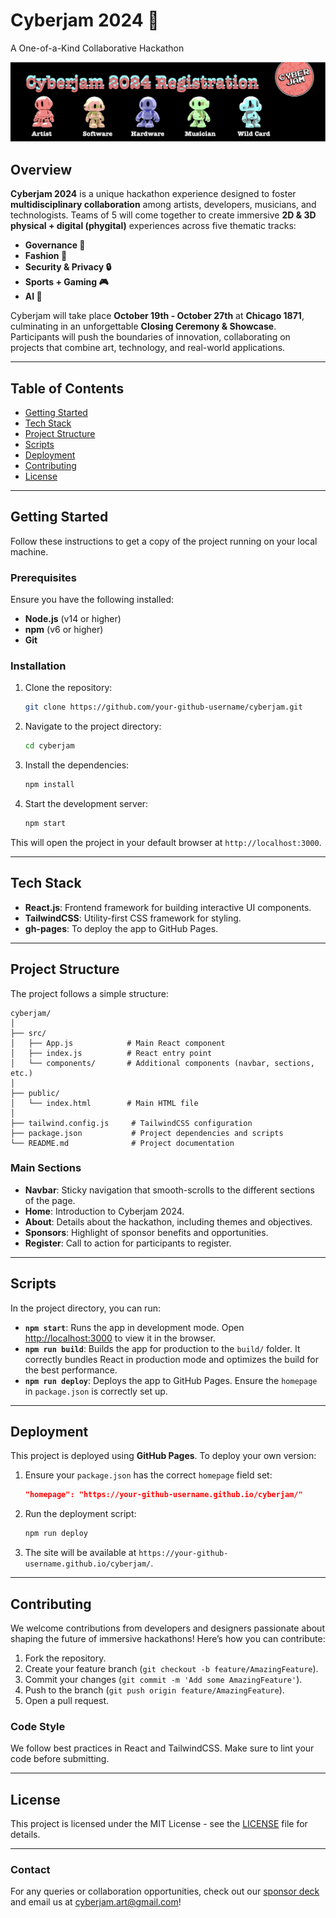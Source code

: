 # Cyberjam 2024 🚀  
A One-of-a-Kind Collaborative Hackathon

![Cyberjam Banner](public/CJBannr_1.png)

## Overview

**Cyberjam 2024** is a unique hackathon experience designed to foster **multidisciplinary collaboration** among artists, developers, musicians, and technologists. Teams of 5 will come together to create immersive **2D & 3D physical + digital (phygital)** experiences across five thematic tracks:

- **Governance 🏫**
- **Fashion 💃**
- **Security & Privacy 🔒**
- **Sports + Gaming 🎮**
- **AI 🤖**

Cyberjam will take place **October 19th - October 27th** at **Chicago 1871**, culminating in an unforgettable **Closing Ceremony & Showcase**. Participants will push the boundaries of innovation, collaborating on projects that combine art, technology, and real-world applications.

---

## Table of Contents

- [Getting Started](#getting-started)
- [Tech Stack](#tech-stack)
- [Project Structure](#project-structure)
- [Scripts](#scripts)
- [Deployment](#deployment)
- [Contributing](#contributing)
- [License](#license)

---

## Getting Started

Follow these instructions to get a copy of the project running on your local machine.

### Prerequisites

Ensure you have the following installed:
- **Node.js** (v14 or higher)
- **npm** (v6 or higher)
- **Git**

### Installation

1. Clone the repository:

   ```bash
   git clone https://github.com/your-github-username/cyberjam.git
   ```

2. Navigate to the project directory:

   ```bash
   cd cyberjam
   ```

3. Install the dependencies:

   ```bash
   npm install
   ```

4. Start the development server:

   ```bash
   npm start
   ```

This will open the project in your default browser at `http://localhost:3000`.

---

## Tech Stack

- **React.js**: Frontend framework for building interactive UI components.
- **TailwindCSS**: Utility-first CSS framework for styling.
- **gh-pages**: To deploy the app to GitHub Pages.

---

## Project Structure

The project follows a simple structure:

```
cyberjam/
│
├── src/
│   ├── App.js            # Main React component
│   ├── index.js          # React entry point
│   └── components/       # Additional components (navbar, sections, etc.)
│
├── public/
│   └── index.html        # Main HTML file
│
├── tailwind.config.js     # TailwindCSS configuration
├── package.json           # Project dependencies and scripts
└── README.md              # Project documentation
```

### Main Sections

- **Navbar**: Sticky navigation that smooth-scrolls to the different sections of the page.
- **Home**: Introduction to Cyberjam 2024.
- **About**: Details about the hackathon, including themes and objectives.
- **Sponsors**: Highlight of sponsor benefits and opportunities.
- **Register**: Call to action for participants to register.

---

## Scripts

In the project directory, you can run:

- **`npm start`**: Runs the app in development mode. Open [http://localhost:3000](http://localhost:3000) to view it in the browser.
- **`npm run build`**: Builds the app for production to the `build/` folder. It correctly bundles React in production mode and optimizes the build for the best performance.
- **`npm run deploy`**: Deploys the app to GitHub Pages. Ensure the `homepage` in `package.json` is correctly set up.

---

## Deployment

This project is deployed using **GitHub Pages**. To deploy your own version:

1. Ensure your `package.json` has the correct `homepage` field set:

   ```json
   "homepage": "https://your-github-username.github.io/cyberjam/"
   ```

2. Run the deployment script:

   ```bash
   npm run deploy
   ```

3. The site will be available at `https://your-github-username.github.io/cyberjam/`.

---

## Contributing

We welcome contributions from developers and designers passionate about shaping the future of immersive hackathons! Here’s how you can contribute:

1. Fork the repository.
2. Create your feature branch (`git checkout -b feature/AmazingFeature`).
3. Commit your changes (`git commit -m 'Add some AmazingFeature'`).
4. Push to the branch (`git push origin feature/AmazingFeature`).
5. Open a pull request.

### Code Style

We follow best practices in React and TailwindCSS. Make sure to lint your code before submitting.

---

## License

This project is licensed under the MIT License - see the [LICENSE](LICENSE) file for details.

---

### Contact

For any queries or collaboration opportunities, check out our [sponsor deck](https://drive.google.com/file/d/11_AF3JkFl6CpIwhPNU2s2Znp-fc7IbmX/view?usp=sharing) and email us at cyberjam.art@gmail.com!